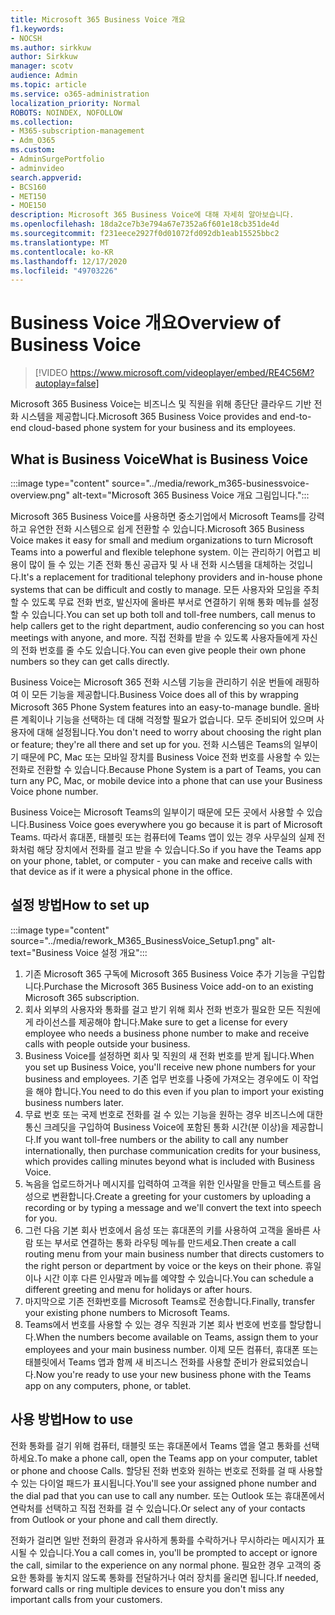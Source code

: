 ```yaml
---
title: Microsoft 365 Business Voice 개요
f1.keywords:
- NOCSH
ms.author: sirkkuw
author: Sirkkuw
manager: scotv
audience: Admin
ms.topic: article
ms.service: o365-administration
localization_priority: Normal
ROBOTS: NOINDEX, NOFOLLOW
ms.collection:
- M365-subscription-management
- Adm_O365
ms.custom:
- AdminSurgePortfolio
- adminvideo
search.appverid:
- BCS160
- MET150
- MOE150
description: Microsoft 365 Business Voice에 대해 자세히 알아보습니다.
ms.openlocfilehash: 18da2ce7b3e794a67e7352a6f601e18cb351de4d
ms.sourcegitcommit: f231eece2927f0d01072fd092db1eab15525bbc2
ms.translationtype: MT
ms.contentlocale: ko-KR
ms.lasthandoff: 12/17/2020
ms.locfileid: "49703226"
---
```

# <a name="overview-of-business-voice"></a><span data-ttu-id="d5887-103">Business Voice 개요</span><span class="sxs-lookup"><span data-stu-id="d5887-103">Overview of Business Voice</span></span>

> [!VIDEO https://www.microsoft.com/videoplayer/embed/RE4C56M?autoplay=false]

<span data-ttu-id="d5887-104">Microsoft 365 Business Voice는 비즈니스 및 직원을 위해 종단단 클라우드 기반 전화 시스템을 제공합니다.</span><span class="sxs-lookup"><span data-stu-id="d5887-104">Microsoft 365 Business Voice provides and end-to-end cloud-based phone system for your business and its employees.</span></span>

## <a name="what-is-business-voice"></a><span data-ttu-id="d5887-105">What is Business Voice</span><span class="sxs-lookup"><span data-stu-id="d5887-105">What is Business Voice</span></span>

:::image type="content" source="../media/rework_m365-businessvoice-overview.png" alt-text="Microsoft 365 Business Voice 개요 그림입니다.":::

<span data-ttu-id="d5887-107">Microsoft 365 Business Voice를 사용하면 중소기업에서 Microsoft Teams를 강력하고 유연한 전화 시스템으로 쉽게 전환할 수 있습니다.</span><span class="sxs-lookup"><span data-stu-id="d5887-107">Microsoft 365 Business Voice makes it easy for small and medium organizations to turn Microsoft Teams into a powerful and flexible telephone system.</span></span> <span data-ttu-id="d5887-108">이는 관리하기 어렵고 비용이 많이 들 수 있는 기존 전화 통신 공급자 및 사 내 전화 시스템을 대체하는 것입니다.</span><span class="sxs-lookup"><span data-stu-id="d5887-108">It's a replacement for traditional telephony providers and in-house phone systems that can be difficult and costly to manage.</span></span> <span data-ttu-id="d5887-109">모든 사용자와 모임을 주최할 수 있도록 무료 전화 번호, 발신자에 올바른 부서로 연결하기 위해 통화 메뉴를 설정할 수 있습니다.</span><span class="sxs-lookup"><span data-stu-id="d5887-109">You can set up both toll and toll-free numbers, call menus to help callers get to the right department, audio conferencing so you can host meetings with anyone, and more.</span></span> <span data-ttu-id="d5887-110">직접 전화를 받을 수 있도록 사용자들에게 자신의 전화 번호를 줄 수도 있습니다.</span><span class="sxs-lookup"><span data-stu-id="d5887-110">You can even give people their own phone numbers so they can get calls directly.</span></span>

<span data-ttu-id="d5887-111">Business Voice는 Microsoft 365 전화 시스템 기능을 관리하기 쉬운 번들에 래핑하여 이 모든 기능을 제공합니다.</span><span class="sxs-lookup"><span data-stu-id="d5887-111">Business Voice does all of this by wrapping Microsoft 365 Phone System features into an easy-to-manage bundle.</span></span> <span data-ttu-id="d5887-112">올바른 계획이나 기능을 선택하는 데 대해 걱정할 필요가 없습니다. 모두 준비되어 있으며 사용자에 대해 설정됩니다.</span><span class="sxs-lookup"><span data-stu-id="d5887-112">You don't need to worry about choosing the right plan or feature; they're all there and set up for you.</span></span> <span data-ttu-id="d5887-113">전화 시스템은 Teams의 일부이기 때문에 PC, Mac 또는 모바일 장치를 Business Voice 전화 번호를 사용할 수 있는 전화로 전환할 수 있습니다.</span><span class="sxs-lookup"><span data-stu-id="d5887-113">Because Phone System is a part of Teams, you can turn any PC, Mac, or mobile device into a phone that can use your Business Voice phone number.</span></span>

<span data-ttu-id="d5887-114">Business Voice는 Microsoft Teams의 일부이기 때문에 모든 곳에서 사용할 수 있습니다.</span><span class="sxs-lookup"><span data-stu-id="d5887-114">Business Voice goes everywhere you go because it is part of Microsoft Teams.</span></span> <span data-ttu-id="d5887-115">따라서 휴대폰, 태블릿 또는 컴퓨터에 Teams 앱이 있는 경우 사무실의 실제 전화처럼 해당 장치에서 전화를 걸고 받을 수 있습니다.</span><span class="sxs-lookup"><span data-stu-id="d5887-115">So if you have the Teams app on your phone, tablet, or computer - you can make and receive calls with that device as if it were a physical phone in the office.</span></span>

## <a name="how-to-set-up"></a><span data-ttu-id="d5887-116">설정 방법</span><span class="sxs-lookup"><span data-stu-id="d5887-116">How to set up</span></span>

:::image type="content" source="../media/rework_M365_BusinessVoice_Setup1.png" alt-text="Business Voice 설정 개요":::

1. <span data-ttu-id="d5887-118">기존 Microsoft 365 구독에 Microsoft 365 Business Voice 추가 기능을 구입합니다.</span><span class="sxs-lookup"><span data-stu-id="d5887-118">Purchase the Microsoft 365 Business Voice add-on to an existing Microsoft 365 subscription.</span></span>
1. <span data-ttu-id="d5887-119">회사 외부의 사용자와 통화를 걸고 받기 위해 회사 전화 번호가 필요한 모든 직원에게 라이선스를 제공해야 합니다.</span><span class="sxs-lookup"><span data-stu-id="d5887-119">Make sure to get a license for every employee who needs a business phone number to make and receive calls with people outside your business.</span></span>
1. <span data-ttu-id="d5887-120">Business Voice를 설정하면 회사 및 직원의 새 전화 번호를 받게 됩니다.</span><span class="sxs-lookup"><span data-stu-id="d5887-120">When you set up Business Voice, you'll receive new phone numbers for your business and employees.</span></span> <span data-ttu-id="d5887-121">기존 업무 번호를 나중에 가져오는 경우에도 이 작업을 해야 합니다.</span><span class="sxs-lookup"><span data-stu-id="d5887-121">You need to do this even if you plan to import your existing business numbers later.</span></span>
1. <span data-ttu-id="d5887-122">무료 번호 또는 국제 번호로 전화를 걸 수 있는 기능을 원하는 경우 비즈니스에 대한 통신 크레딧을 구입하여 Business Voice에 포함된 통화 시간(분 이상)을 제공합니다.</span><span class="sxs-lookup"><span data-stu-id="d5887-122">If you want toll-free numbers or the ability to call any number internationally, then purchase communication credits for your business, which provides calling minutes beyond what is included with Business Voice.</span></span>
1. <span data-ttu-id="d5887-123">녹음을 업로드하거나 메시지를 입력하여 고객을 위한 인사말을 만들고 텍스트를 음성으로 변환합니다.</span><span class="sxs-lookup"><span data-stu-id="d5887-123">Create a greeting for your customers by uploading a recording or by typing a message and we'll convert the text into speech for you.</span></span>
1. <span data-ttu-id="d5887-124">그런 다음 기본 회사 번호에서 음성 또는 휴대폰의 키를 사용하여 고객을 올바른 사람 또는 부서로 연결하는 통화 라우팅 메뉴를 만드세요.</span><span class="sxs-lookup"><span data-stu-id="d5887-124">Then create a call routing menu from your main business number that directs customers to the right person or department by voice or the keys on their phone.</span></span> <span data-ttu-id="d5887-125">휴일이나 시간 이후 다른 인사말과 메뉴를 예약할 수 있습니다.</span><span class="sxs-lookup"><span data-stu-id="d5887-125">You can schedule a different greeting and menu for holidays or after hours.</span></span>
1. <span data-ttu-id="d5887-126">마지막으로 기존 전화번호를 Microsoft Teams로 전송합니다.</span><span class="sxs-lookup"><span data-stu-id="d5887-126">Finally, transfer your existing phone numbers to Microsoft Teams.</span></span>
1. <span data-ttu-id="d5887-127">Teams에서 번호를 사용할 수 있는 경우 직원과 기본 회사 번호에 번호를 할당합니다.</span><span class="sxs-lookup"><span data-stu-id="d5887-127">When the numbers become available on Teams, assign them to your employees and your main business number.</span></span> <span data-ttu-id="d5887-128">이제 모든 컴퓨터, 휴대폰 또는 태블릿에서 Teams 앱과 함께 새 비즈니스 전화를 사용할 준비가 완료되었습니다.</span><span class="sxs-lookup"><span data-stu-id="d5887-128">Now you're ready to use your new business phone with the Teams app on any computers, phone, or tablet.</span></span>

## <a name="how-to-use"></a><span data-ttu-id="d5887-129">사용 방법</span><span class="sxs-lookup"><span data-stu-id="d5887-129">How to use</span></span>

<span data-ttu-id="d5887-130">전화 통화를 걸기 위해 컴퓨터, 태블릿 또는 휴대폰에서 Teams 앱을 열고 통화를 선택하세요.</span><span class="sxs-lookup"><span data-stu-id="d5887-130">To make a phone call, open the Teams app on your computer, tablet or phone and choose Calls.</span></span> <span data-ttu-id="d5887-131">할당된 전화 번호와 원하는 번호로 전화를 걸 때 사용할 수 있는 다이얼 패드가 표시됩니다.</span><span class="sxs-lookup"><span data-stu-id="d5887-131">You'll see your assigned phone number and the dial pad that you can use to call any number.</span></span> <span data-ttu-id="d5887-132">또는 Outlook 또는 휴대폰에서 연락처를 선택하고 직접 전화를 걸 수 있습니다.</span><span class="sxs-lookup"><span data-stu-id="d5887-132">Or select any of your contacts from Outlook or your phone and call them directly.</span></span>

<span data-ttu-id="d5887-133">전화가 걸리면 일반 전화의 환경과 유사하게 통화를 수락하거나 무시하라는 메시지가 표시될 수 있습니다.</span><span class="sxs-lookup"><span data-stu-id="d5887-133">You a call comes in, you'll be prompted to accept or ignore the call, similar to the experience on any normal phone.</span></span> <span data-ttu-id="d5887-134">필요한 경우 고객의 중요한 통화를 놓치지 않도록 통화를 전달하거나 여러 장치를 울리면 됩니다.</span><span class="sxs-lookup"><span data-stu-id="d5887-134">If needed, forward calls or ring multiple devices to ensure you don't miss any important calls from your customers.</span></span>